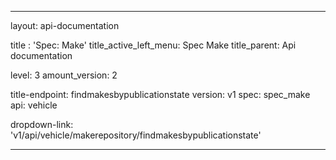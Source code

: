 ---

layout: api-documentation

title : 'Spec: Make'
title_active_left_menu: Spec Make
title_parent: Api documentation

level: 3
amount_version: 2


title-endpoint: findmakesbypublicationstate
version: v1
spec: spec_make
api: vehicle

dropdown-link: 'v1/api/vehicle/makerepository/findmakesbypublicationstate'

---